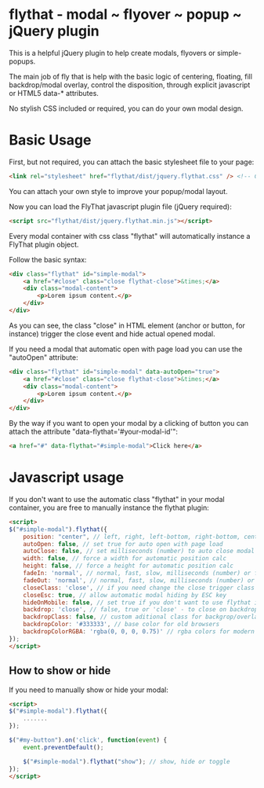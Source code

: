 # flythat - modal ~ flyover ~ popup ~ jQuery plugin

This is a helpful jQuery plugin to help create modals, flyovers or simple-popups.

The main job of fly that is help with the basic logic of centering, floating, fill backdrop/modal overlay, control the disposition, through explicit javascript or HTML5 data-* attributes.

No stylish CSS included or required, you can do your own modal design.


# Basic Usage

First, but not required, you can attach the basic stylesheet file to your page:
```html
<link rel="stylesheet" href="flythat/dist/jquery.flythat.css" /> <!-- Core basic -->
```

You can attach your own style to improve your popup/modal layout.

Now you can load the FlyThat javascript plugin file (jQuery required):
```html
<script src="flythat/dist/jquery.flythat.min.js"></script>
```

Every modal container with css class "flythat" will automatically instance a FlyThat plugin object.

Follow the basic syntax:
```html
<div class="flythat" id="simple-modal">
    <a href="#close" class="close flythat-close">&times;</a>
    <div class="modal-content">
        <p>Lorem ipsum content.</p>
    </div>
</div>
```

As you can see, the class "close" in HTML element (anchor or button, for instance) trigger the close event and hide actual opened modal.

If you need a modal that automatic open with page load you can use the "autoOpen" attribute:
```html
<div class="flythat" id="simple-modal" data-autoOpen="true">
    <a href="#close" class="close flythat-close">&times;</a>
    <div class="modal-content">
        <p>Lorem ipsum content.</p>
    </div>
</div>
```

By the way if you want to open your modal by a clicking of button you can attach the attribute "data-flythat='#your-modal-id'":
```html
<a href="#" data-flythat="#simple-modal">Click here</a>
```

# Javascript usage

If you don't want to use the automatic class "flythat" in your modal container, you are free to manually instance the flythat plugin:

```html
<script>
$("#simple-modal").flythat({
    position: "center", // left, right, left-bottom, right-bottom, center, [x, y] or a function
    autoOpen: false, // set true for auto open with page load
    autoClose: false, // set milliseconds (number) to auto close modal after X milisencods
    width: false, // force a width for automatic position calc
    height: false, // force a height for automatic position calc
    fadeIn: 'normal', // normal, fast, slow, milliseconds (number) or false
    fadeOut: 'normal', // normal, fast, slow, milliseconds (number) or false
    closeClass: 'close', // if you need change the close trigger class
    closeEsc: true, // allow automatic modal hiding by ESC key
    hideOnMobile: false, // set true if you don't want to use flythat in mobile devices
    backdrop: 'close', // false, true or 'close' - to close on backdrop/overlay click
    backdropClass: false, // custom aditional class for backgrop/overlay
    backdropColor: '#333333', // base color for old browsers
    backdropColorRGBA: 'rgba(0, 0, 0, 0.75)' // rgba colors for modern browsers with alpha channel
});
</script>
```

## How to show or hide

If you need to manually show or hide your modal:

```html
<script>
$("#simple-modal").flythat({
    .......
});

$("#my-button").on('click', function(event) {
    event.preventDefault();

    $("#simple-modal").flythat("show"); // show, hide or toggle
});
</script>
```
